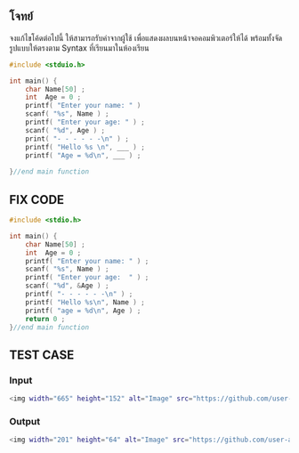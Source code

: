 ## โจทย์
จงแก้ไขโค้ดต่อไปนี้ ให้สามารถรับค่าจากผู้ใช้ เพื่อแสดงผลบนหน้าจอคอมพิวเตอร์ให้ได้ พร้อมทั้งจัดรูปแบบให้ตรงตาม Syntax ที่เรียนมาในห้องเรียน

```c++
#include <stduio.h>

int main() {
    char Name[50] ;
    int  Age = 0 ;
    printf( "Enter your name: " ) 
    scanf( "%s", Name ) ;
    printf( "Enter your age: " ) ;
    scanf( "%d", Age ) ;
    print( "- - - - - -\n" ) ;
    printf( "Hello %s \n", ___ ) ; 
    printf( "Age = %d\n", ___ ) ; 
    
}//end main function
```


## FIX CODE
```c++
#include <stdio.h>

int main() {
    char Name[50] ;
    int  Age = 0 ;
    printf( "Enter your name: " ) ;
    scanf( "%s", Name ) ;
    printf( "Enter your age:  " ) ;
    scanf( "%d", &Age ) ;
    printf( "- - - - - -\n" ) ;
    printf( "Hello %s\n", Name ) ; 
    printf( "age = %d\n", Age ) ; 
    return 0 ;
}//end main function
```

## TEST CASE
### Input
```bash
<img width="665" height="152" alt="Image" src="https://github.com/user-attachments/assets/0393dd79-debf-4f8e-9a0a-efd9651cdd9f" />
```
### Output
```bash
<img width="201" height="64" alt="Image" src="https://github.com/user-attachments/assets/4e35b3b0-f2eb-4734-b9d9-aef930e166ae" />
```
